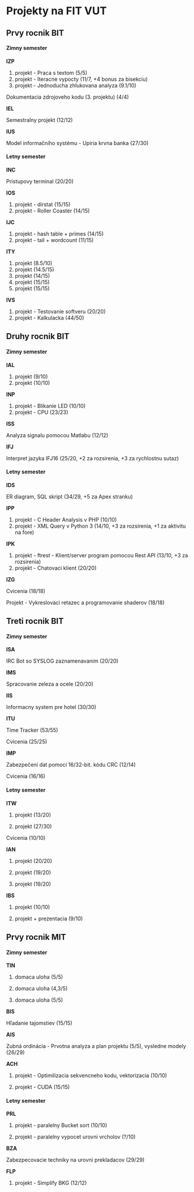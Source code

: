 # Projekty na FIT VUT

## Prvy rocnik BIT

#### Zimny semester

**IZP**

1. projekt - Praca s textom (5/5)
2. projekt - Iteracne vypocty (11/7, +4 bonus za bisekciu)
3. projekt - Jednoducha zhlukovana analyza (9.1/10)

Dokumentacia zdrojoveho kodu (3. projektu) (4/4)

**IEL**

Semestralny projekt (12/12)

**IUS**

Model informačního systému - Upiria krvna banka (27/30)

#### Letny semester

**INC**

Pristupovy terminal (20/20)

**IOS**

1. projekt - dirstat (15/15)
2. projekt - Roller Coaster (14/15)

**IJC**

1. projekt - hash table + primes (14/15)
2. projekt - tail + wordcount (11/15)

**ITY**

1. projekt (8.5/10)
2. projekt (14.5/15)
3. projekt (14/15)
4. projekt (15/15)
5. projekt (15/15)

**IVS**

1. projekt - Testovanie softveru (20/20)
2. projekt - Kalkulacka (44/50)

## Druhy rocnik BIT

#### Zimny semester

**IAL**

1. projekt (9/10)
2. projekt (10/10)

**INP**

1. projekt - Blikanie LED (10/10)
2. projekt - CPU (23/23)

**ISS**

Analyza signalu pomocou Matlabu (12/12)

**IFJ**

Interpret jazyka IFJ16 (25/20, +2 za rozsirenia, +3 za rychlostnu sutaz)


#### Letny semester

**IDS**

ER diagram, SQL skript (34/29, +5 za Apex stranku)

**IPP**

1. projekt - C Header Analysis v PHP (10/10)
2. projekt - XML Query v Python 3 (14/10, +3 za rozsirenia, +1 za aktivitu na fore)

**IPK**

1. projekt - ftrest - Klient/server program pomocou Rest API (13/10, +3 za rozsirenia)
2. projekt - Chatovaci klient (20/20)

**IZG**

Cvicenia (18/18)

Projekt - Vykreslovaci retazec a programovanie shaderov (18/18)

## Treti rocnik BIT

#### Zimny semester

**ISA**

IRC Bot so SYSLOG zaznamenavanim (20/20)

**IMS**

Spracovanie zeleza a ocele (20/20)

**IIS**

Informacny system pre hotel (30/30)

**ITU**

Time Tracker (53/55)

Cvicenia (25/25)

**IMP**

Zabezpečení dat pomocí 16/32-bit. kódu CRC (12/14)

Cvicenia (16/16)

#### Letny semester

**ITW**

1. projekt (13/20)

2. projekt (27/30)

Cvicenia (10/10)

**IAN**

1. projekt (20/20)

2. projekt (19/20)

3. projekt (19/20)

**IBS**

1. projekt (10/10)

2. projekt + prezentacia (9/10)

## Prvy rocnik MIT

#### Zimny semester

**TIN**

1. domaca uloha (5/5)

2. domaca uloha (4,3/5)

3. domaca uloha (5/5)

**BIS**

Hľadanie tajomstiev (15/15)

**AIS**

Zubná ordinácia  -  Prvotna analyza a plan projektu (5/5), vysledne modely (26/29)

**ACH**

1. projekt - Optimilizacia sekvencneho kodu, vektorizacia (10/10)

2. projekt - CUDA (15/15)

#### Letny semester

**PRL**

1. projekt - paralelny Bucket sort (10/10)

2. projekt - paralelny vypocet urovni vrcholov (?/10)

**BZA**

Zabezpecovacie techniky na urovni prekladacov (29/29)

**FLP**

1. projekt - Simplify BKG (12/12)
